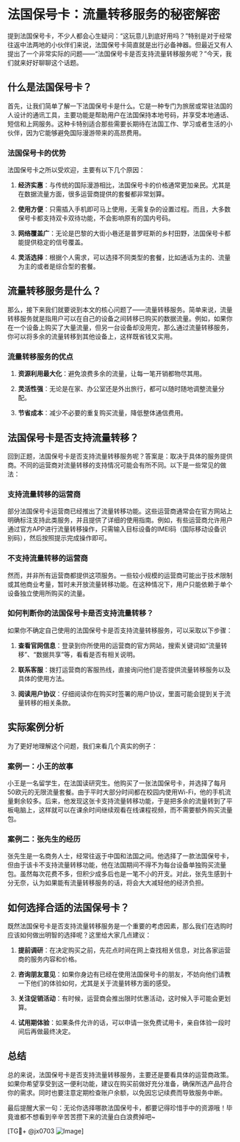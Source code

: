 # 法国保号卡：流量转移服务的秘密解密

提到法国保号卡，不少人都会心生疑问：“这玩意儿到底好用吗？”特别是对于经常往返中法两地的小伙伴们来说，法国保号卡简直就是出行必备神器。但最近又有人提出了一个非常实际的问题——“法国保号卡是否支持流量转移服务呢？”今天，我们就来好好聊聊这个话题。

## 什么是法国保号卡？

首先，让我们简单了解一下法国保号卡是什么。它是一种专门为旅居或常驻法国的人设计的通讯工具，主要功能是帮助用户在法国保持本地号码，并享受本地通话、短信和上网服务。这种卡特别适合那些需要长期待在法国工作、学习或者生活的小伙伴，因为它能够避免国际漫游带来的高昂费用。

### 法国保号卡的优势

法国保号卡之所以受欢迎，主要有以下几个原因：

1. **经济实惠**：与传统的国际漫游相比，法国保号卡的价格通常更加亲民。尤其是在数据流量方面，很多运营商提供的套餐都非常划算。
   
2. **使用方便**：只需插入手机即可马上使用，无需复杂的设置过程。而且，大多数保号卡都支持双卡双待功能，不会影响原有的国内号码。

3. **网络覆盖广**：无论是巴黎的大街小巷还是普罗旺斯的乡村田野，法国保号卡都能提供稳定的信号覆盖。

4. **灵活选择**：根据个人需求，可以选择不同类型的套餐，比如通话为主的、流量为主的或者是综合型的套餐。

## 流量转移服务是什么？

那么，接下来我们就要说到本文的核心问题了——流量转移服务。简单来说，流量转移服务就是指用户可以在自己的设备之间转移已购买的数据流量。例如，如果你在一个设备上购买了大量流量，但另一台设备却没用完，那么通过流量转移服务，你可以将多余的流量转移到其他设备上，这样既省钱又实用。

### 流量转移服务的优点

1. **资源利用最大化**：避免浪费多余的流量，让每一笔开销都物尽其用。
   
2. **灵活性强**：无论是在家、办公室还是外出旅行，都可以随时随地调整流量分配。
   
3. **节省成本**：减少不必要的重复购买流量，降低整体通信费用。

## 法国保号卡是否支持流量转移？

回到正题，法国保号卡是否支持流量转移服务呢？答案是：取决于具体的服务提供商。不同的运营商对流量转移的支持情况可能会有所不同。以下是一些常见的做法：

### 支持流量转移的运营商

部分法国保号卡运营商已经推出了流量转移功能。这些运营商通常会在官方网站上明确标注支持此类服务，并且提供了详细的使用指南。例如，有些运营商允许用户通过官方APP进行流量转移操作，只需输入目标设备的IMEI码（国际移动设备识别码），然后按照提示完成操作即可。

### 不支持流量转移的运营商

然而，并非所有运营商都提供这项服务。一些较小规模的运营商可能出于技术限制或其他商业考量，暂时未开放流量转移功能。在这种情况下，用户只能依赖于单个设备独立使用所购买的流量。

### 如何判断你的法国保号卡是否支持流量转移？

如果你不确定自己使用的法国保号卡是否支持流量转移服务，可以采取以下步骤：

1. **查看官网信息**：登录到你所使用的运营商的官方网站，搜索关键词如“流量转移”、“数据共享”等，看看是否有相关说明。

2. **联系客服**：拨打运营商的客服热线，直接询问他们是否提供流量转移服务以及具体的使用方法。

3. **阅读用户协议**：仔细阅读你在购买时签署的用户协议，里面可能会提到关于流量转移的相关条款。

## 实际案例分析

为了更好地理解这个问题，我们来看几个真实的例子：

### 案例一：小王的故事

小王是一名留学生，在法国读研究生。他购买了一张法国保号卡，并选择了每月50欧元的无限流量套餐。由于平时大部分时间都在校园内使用Wi-Fi，他的手机流量剩余较多。后来，他发现这张卡支持流量转移功能，于是把多余的流量转到了平板电脑上，这样就可以在课余时间继续观看在线课程视频，而不需要额外购买流量包。

### 案例二：张先生的经历

张先生是一名商务人士，经常往返于中国和法国之间。他选择了一款法国保号卡，但由于该卡不支持流量转移功能，他在法国期间不得不为每台设备单独购买流量包。虽然每次花费不多，但积少成多后也是一笔不小的开支。对此，张先生感到十分无奈，认为如果能有流量转移服务的话，将会大大减轻他的经济负担。

## 如何选择合适的法国保号卡？

既然法国保号卡是否支持流量转移服务是一个重要的考虑因素，那么我们在选购时应该如何做出明智的选择呢？这里给大家几点建议：

1. **提前调研**：在决定购买之前，先花点时间在网上查找相关信息，对比各家运营商的服务内容和价格。

2. **咨询朋友意见**：如果你身边有已经在使用法国保号卡的朋友，不妨向他们请教一下他们的体验如何，尤其是关于流量转移方面的感受。

3. **关注促销活动**：有时候，运营商会推出限时优惠活动，这时候入手可能会更划算。

4. **试用期体验**：如果条件允许的话，可以申请一张免费试用卡，亲自体验一段时间后再做最终决定。

## 总结

总的来说，法国保号卡是否支持流量转移服务，主要还是要看具体的运营商政策。如果你希望享受到这一便利功能，建议在购买前做好充分准备，确保所选产品符合你的需求。同时也要注意定期检查账户余额，以免因忘记续费而导致服务中断。

最后提醒大家一句：无论你选择哪款法国保号卡，都要记得珍惜手中的资源哦！毕竟谁都不想看到辛辛苦苦攒下来的流量白白浪费掉吧~

[TG💪+ @jx0703 ![Image](https://github.com/user-attachments/assets/dbca1d08-cadb-493c-b0ec-ad6f7a83f270)]